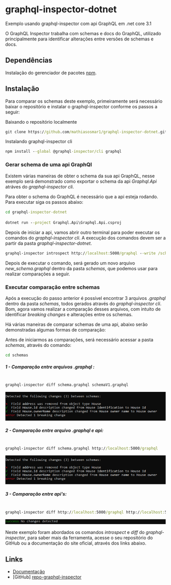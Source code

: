 # graphql-inspector-dotnet

Exemplo usando graphql-inspector com api GraphQL em .net core 3.1

O GraphQL Inspector trabalha com schemas e docs do GraphQL, utilizado principalmente para identificar alterações entre versões de schemas e docs.

## Dependências

Instalação do gerenciador de pacotes [npm][npm-url].
    
## Instalação

Para comparar os schemas deste exemplo, primeiramente será necessário baixar o repositório e instalar o graphql-inspector conforme os passos a seguir:

Baixando o repositório localmente
```cmd
git clone https://github.com/mathiasosmar1/graphql-inspector-dotnet.git
```

Instalando graphql-inspector cli
```cmd
npm install --global @graphql-inspector/cli graphql
```

### Gerar schema de uma api GraphQl

Existem várias maneiras de obter o schema da sua api GraphQL, nesse exemplo será demonstrado como exportar o schema da api *Graphql.Api* atráves do *graphql-inspector cli*.

Para obter o schema do GraphQL é necessário que a api esteja rodando. Para executar siga os passos abaixo:

```cmd
cd graphql-inspector-dotnet

dotnet run --project Graphql.Api\Graphql.Api.csproj
```

Depois de iniciar a api, vamos abrir outro terminal para poder executar os comandos do *graphql-inspector cli*. A execução dos comandos devem ser a partir da pasta *graphql-inspector-dotnet*.

```cmd
graphql-inspector introspect http://localhost:5000/graphql --write /schemas/new_schema.graphql
```

Depois de executar o comando, será gerado um novo arquivo *new_schema.graphql* dentro da pasta *schemas*, que podemos usar para realizar comparações a seguir.

### Executar comparação entre schemas

Após a execução do passo anterior é possível encontrar 3 arquivos *.graphql* dentro da pasta *schemas*, todos gerados através do *graphql-inspector cli*. Bom, agora vamos realizar a comparação desses arquivos, com intuito de identificar *breaking changes* e alterações entre os schemas.

Há várias maneiras de comparar schemas de uma api, abaixo serão demonstradas algumas formas de comparação:

Antes de iniciarmos as comparações, será necessário acessar a pasta *schemas*, através do comando:
```cmd
cd schemas
```

##### 1 - Comparação entre arquivos *.graphql* :
#
```cmd
graphql-inspector diff schema.graphql schemaV1.graphql
```
![alt text](https://github.com/mathiasosmar1/graphql-inspector-dotnet/blob/master/assets/graphql-inspector-diff-sample-one.png?raw=true)

##### 2 - Comparação entre arquivo *.graphql* e *api*:
#
```cmd
graphql-inspector diff schema.graphql http://localhost:5000/graphql
```
![alt text](https://github.com/mathiasosmar1/graphql-inspector-dotnet/blob/master/assets/graphql-inspector-diff-sample-one.png?raw=true)

##### 3 - Comparação entre *api's*:
#
```cmd
graphql-inspector diff http://localhost:5000/graphql http://localhost:5000/graphql
```
![alt text](https://github.com/mathiasosmar1/graphql-inspector-dotnet/blob/master/assets/graphql-inspector-no-diff-sample.png?raw=true)

Neste exemplo foram abordados os comandos *introspect* e *diff* do *graphql-inspector*, para saber mais da ferramenta, acesse o seu repositório do GitHub ou a documentação do site oficial, através dos links abaixo.

## Links

  - [Documentação][site-graphql-inspector]
  - [GitHub] [repo-graphql-inspector]
  
   [repo-graphql-inspector]: <https://github.com/kamilkisiela/graphql-inspector/>
   [site-graphql-inspector]: <https://graphql-inspector.com>
   [yarn-url]: <https://classic.yarnpkg.com/pt-BR/>
   [npm-url]: <https://docs.npmjs.com/>
